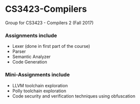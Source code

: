 # CS3423-Compilers
Group for CS3423 - Compilers 2 (Fall 2017)

### Assignments include

+ Lexer (done in first part of the course)
+ Parser
+ Semantic Analyzer
+ Code Generation

### Mini-Assignments include

+ LLVM toolchain exploration
+ Polly toolchain exploration
+ Code security and verification techniques using obfuscation
